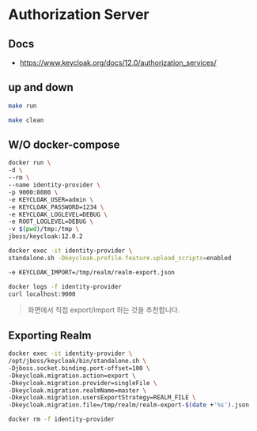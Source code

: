 # Authorization Server

## Docs

- https://www.keycloak.org/docs/12.0/authorization_services/

## up and down

```bash
make run
```

```bash
make clean
```

## W/O docker-compose

```bash
docker run \
-d \
--rm \
--name identity-provider \
-p 9000:8080 \
-e KEYCLOAK_USER=admin \
-e KEYCLOAK_PASSWORD=1234 \
-e KEYCLOAK_LOGLEVEL=DEBUG \
-e ROOT_LOGLEVEL=DEBUG \
-v $(pwd)/tmp:/tmp \
jboss/keycloak:12.0.2
```

```bash
docker exec -it identity-provider \
standalone.sh -Dkeycloak.profile.feature.upload_scripts=enabled

-e KEYCLOAK_IMPORT=/tmp/realm/realm-export.json
```

```bash
docker logs -f identity-provider
curl localhost:9000
```

> 화면에서 직접 export/import 하는 것을 추천합니다.

## Exporting Realm

```bash
docker exec -it identity-provider \
/opt/jboss/keycloak/bin/standalone.sh \
-Djboss.socket.binding.port-offset=100 \
-Dkeycloak.migration.action=export \
-Dkeycloak.migration.provider=singleFile \
-Dkeycloak.migration.realmName=master \
-Dkeycloak.migration.usersExportStrategy=REALM_FILE \
-Dkeycloak.migration.file=/tmp/realm/realm-export-$(date +'%s').json
```

```bash
docker rm -f identity-provider
```
